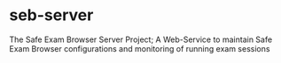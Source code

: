 # seb-server
The Safe Exam Browser Server Project; A Web-Service to maintain Safe Exam Browser configurations and monitoring of running exam sessions 

